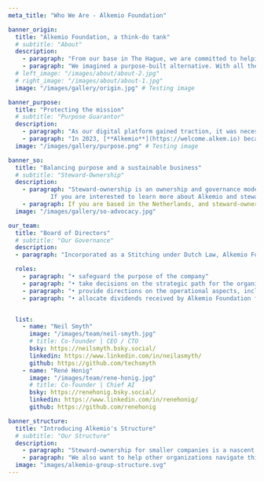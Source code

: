 ```yaml
---
meta_title: "Who We Are - Alkemio Foundation"

banner_origin:
  title: "Alkemio Foundation, a think-do tank"
  # subtitle: "About"
  description: 
    - paragraph: "From our base in The Hague, we are committed to helping change makers in The Netherlands and worldwide, succeed in their collective action efforts. Alkemio's origin story is from one of the toughest crisis of the 21st century - the COVID-19 pandemic. Our founders were part of Dutch public-private initiative to collectively overcome shared challenges. We experienced how, despite the best intentions, the lack of a supportive digital infrastructure was constraining our collective action efforts. Our communities depended on disparate tools, ad-hoc solutions, and algorithms putting the interests of large technology companies first." 
    - paragraph: "We imagined a purpose-built alternative. With all the building blocks for excelling at collective action, and designed from first principles to put society's interests first. With technology as an enabler, we aimed to harness the human capacity, talent, and determination to solve societal challenges, and support their endeavours."
  # left_image: "/images/about/about-2.jpg"
  # right_image: "/images/about/about-1.jpg"
  image: "/images/gallery/origin.jpg" # Testing image

banner_purpose:
  title: "Protecting the mission"
  # subtitle: "Purpose Guarantor"
  description: 
    - paragraph: "As our digital platform gained traction, it was necessary to further safeguard its purpose, align its ambition, and  protect its users. "
    - paragraph: "In 2023, [**Alkemio**](https://welcome.alkem.io) became steward-owned and the Alkemio Foundation became the purpose guarantor of the digital platform."
  image: "/images/gallery/purpose.png" # Testing image

banner_so:
  title: "Balancing purpose and a sustainable business"
  # subtitle: "Steward-Ownership"
  description: 
    - paragraph: "Steward-ownership is an ownership and governance model that ensures companies remain true to their purpose alongside ensuring business sustainability. Many successful businesses in Europe adopt this model, and momentum is growing for smaller purpose-driven companies. 
            If you are interested to learn more about Alkemio and steward-ownership, [**this case study from Purpose Economy**](https://purpose-economy.org/content/uploads/purpose-alkemio-casestudyen-31032024.pdf) is a helpful starting point."
    - paragraph: If you are based in the Netherlands, and steward-ownership excites you, [**join our community here**](https://alkem.io/steward-ownership-nl?tab=1)."
  image: "/images/gallery/so-advocacy.jpg"

our_team:
  title: "Board of Directors"
  # subtitle: "Our Governance"
  description: 
  - paragraph: "Incorporated as a Stitching under Dutch Law, Alkemio Foundation is governed by our Board of Directors.  The members of our Board of Directors are currently the Stewards of the Alkemio platform. We are currently undertaking the process to expand the number of stewards to increase diversity of thought and representation and enable the careful evolution of the platform."

  roles:
    - paragraph: "• safeguard the purpose of the company"  
    - paragraph: "• take decisions on the strategic path for the organization" 
    - paragraph: "• provide directions on the operational aspects, including governance, financial, and legal"
    - paragraph: "• allocate dividends received by Alkemio Foundation from the company towards achieving the purpose"


  list:
    - name: "Neil Smyth"
      image: "/images/team/neil-smyth.jpg"
      # title: Co-founder | CEO / CTO
      bsky: https://neilsmyth.bsky.social/
      linkedin: https://www.linkedin.com/in/neilasmyth/
      github: https://github.com/techsmyth
    - name: "René Honig"
      image: "/images/team/rene-honig.jpg"
      # title: Co-founder | Chief AI
      bsky: https://renehonig.bsky.social/
      linkedin: https://www.linkedin.com/in/renehonig/
      github: https://github.com/renehonig

banner_structure:
  title: "Introducing Alkemio's Structure"
  # subtitle: "Our Structure"
  description: 
    - paragraph: "Steward-ownership for smaller companies is a nascent and evolving concept. We are learning by doing, and have benefitted from inputs from other trailblazing organizations, including [*We Are Stewards*](http://wearestewards.nl/), and [*Purpose*](https://purpose-economy.org/en/)."
    - paragraph: "We also want to help other organizations navigate this path. To help facilitate this knowledge sharing, we have publicly shared all relevant resources. For a detailed explanation of our choices, all documents and in depth overview of our structure, please head to [**this page**](/structure)."
  image: "images/alkemio-group-structure.svg"
---
```


